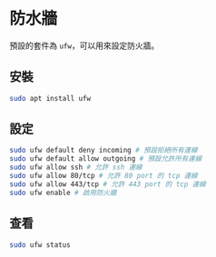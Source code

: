 # 防水牆

預設的套件為 `ufw`，可以用來設定防火牆。

## 安裝

```bash
sudo apt install ufw
```

## 設定

```bash
sudo ufw default deny incoming # 預設拒絕所有連線
sudo ufw default allow outgoing # 預設允許所有連線
sudo ufw allow ssh # 允許 ssh 連線
sudo ufw allow 80/tcp # 允許 80 port 的 tcp 連線
sudo ufw allow 443/tcp # 允許 443 port 的 tcp 連線
sudo ufw enable # 啟用防火牆
```

## 查看

```bash
sudo ufw status
```

